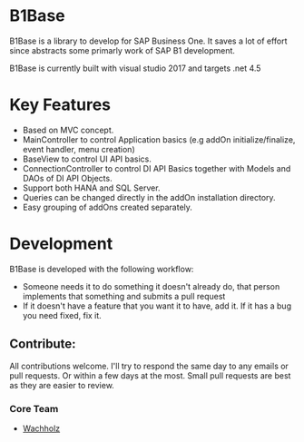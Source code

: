 # B1Base

B1Base is a library to develop for SAP Business One. It saves a lot of effort since abstracts some primarly work of SAP B1 development.

B1Base is currently built with visual studio 2017 and targets .net 4.5

# Key Features

* Based on MVC concept.
* MainController to control Application basics (e.g addOn initialize/finalize, event handler, menu creation)
* BaseView to control UI API basics.
* ConnectionController to control DI API Basics together with Models and DAOs of DI API Objects.
* Support both HANA and SQL Server. 
* Queries can be changed directly in the addOn installation directory.
* Easy grouping of addOns created separately.

# Development
B1Base is developed with the following workflow:

* Someone needs it to do something it doesn't already do, that person implements that something and submits a pull request
* If it doesn't have a feature that you want it to have, add it.  If it has a bug you need fixed, fix it.

## Contribute:
All contributions welcome.  I'll try to respond the same day to any emails or pull requests.  Or within a few 
days at the most.  Small pull requests are best as they are easier to review.

### Core Team

* [Wachholz](https://github.com/WilliamWachholz)

